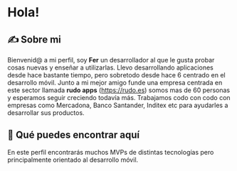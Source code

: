 # Hola!

## ✍️ Sobre mi

Bienvenid@ a mi perfil, soy **Fer** un desarrollador al que le gusta probar cosas nuevas y enseñar a utilizarlas. 
Llevo desarrollando aplicaciones desde hace bastante tiempo, pero sobretodo desde hace 6 centrado en el desarrollo móvil. 
Junto a mi mejor amigo funde una empresa centrada en este sector llamada **rudo apps** (https://rudo.es) somos mas de 60 personas y esperamos seguir creciendo todavía más. 
Trabajamos codo con codo con empresas como Mercadona, Banco Santander, Inditex etc para ayudarles a desarrollar sus productos.

## 👀 Qué puedes encontrar aquí
En este perfil encontrarás muchos MVPs de distintas tecnologías pero principalmente orientado al desarrollo móvil. 
